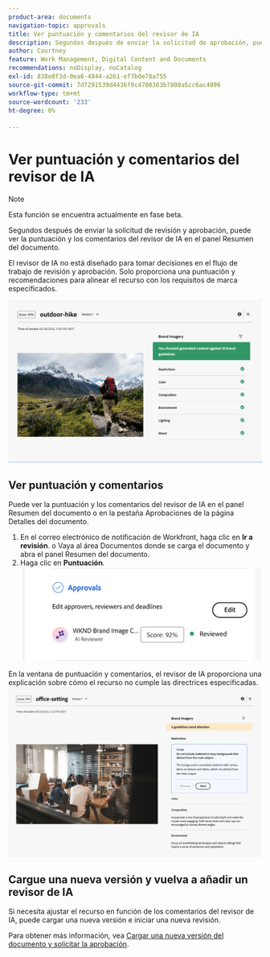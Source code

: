 ```yaml
---
product-area: documents
navigation-topic: approvals
title: Ver puntuación y comentarios del revisor de IA
description: Segundos después de enviar la solicitud de aprobación, puede ver la puntuación y los comentarios del revisor de IA en el panel Resumen del documento.
author: Courtney
feature: Work Management, Digital Content and Documents
recommendations: noDisplay, noCatalog
exl-id: 838e8f3d-0ea6-4844-a261-ef7b0e78a755
source-git-commit: 7d7291539d4436f0c4700363b7800a5cc6ac4096
workflow-type: tm+mt
source-wordcount: '233'
ht-degree: 0%

---
```


# Ver puntuación y comentarios del revisor de IA

>[!NOTE]
>
>Esta función se encuentra actualmente en fase beta.

Segundos después de enviar la solicitud de revisión y aprobación, puede ver la puntuación y los comentarios del revisor de IA en el panel Resumen del documento.

El revisor de IA no está diseñado para tomar decisiones en el flujo de trabajo de revisión y aprobación. Solo proporciona una puntuación y recomendaciones para alinear el recurso con los requisitos de marca especificados.

![comentarios del revisor de IA](assets/ai-reviewer-feedback.png)

## Ver puntuación y comentarios

Puede ver la puntuación y los comentarios del revisor de IA en el panel Resumen del documento o en la pestaña Aprobaciones de la página Detalles del documento.

1. En el correo electrónico de notificación de Workfront, haga clic en **Ir a revisión**.
o
Vaya al área Documentos donde se carga el documento y abra el panel Resumen del documento.
1. Haga clic en **Puntuación**.
   ![ver puntuación del documento](assets/view-score.png)

En la ventana de puntuación y comentarios, el revisor de IA proporciona una explicación sobre cómo el recurso no cumple las directrices especificadas.
![Los comentarios del revisor de IA requieren atención](assets/ai-reviewer-needs-attention.png)

## Cargue una nueva versión y vuelva a añadir un revisor de IA

Si necesita ajustar el recurso en función de los comentarios del revisor de IA, puede cargar una nueva versión e iniciar una nueva revisión.

Para obtener más información, vea [Cargar una nueva versión del documento y solicitar la aprobación](/help/quicksilver/review-and-approve-work/document-reviews-and-approvals/manage-document-approvals/upload-new-doc-version.md).
